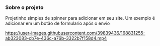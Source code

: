 ### Sobre o projeto

Projetinho simples de spinner para adicionar em seu site.
Um exemplo é adicionar em um botão de formulario após o envio

https://user-images.githubusercontent.com/39839436/168831255-ab323083-cb7e-436c-a76b-3322b7f158d4.mp4

